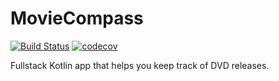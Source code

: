 # MovieCompass
[![Build Status](https://travis-ci.org/saied89/MovieCompass.svg?branch=master)](https://travis-ci.org/saied89/MovieCompass) [![codecov](https://codecov.io/gh/saied89/MovieCompass/branch/master/graph/badge.svg)](https://codecov.io/gh/saied89/MovieCompass)


Fullstack Kotlin app that helps you keep track of DVD releases.
